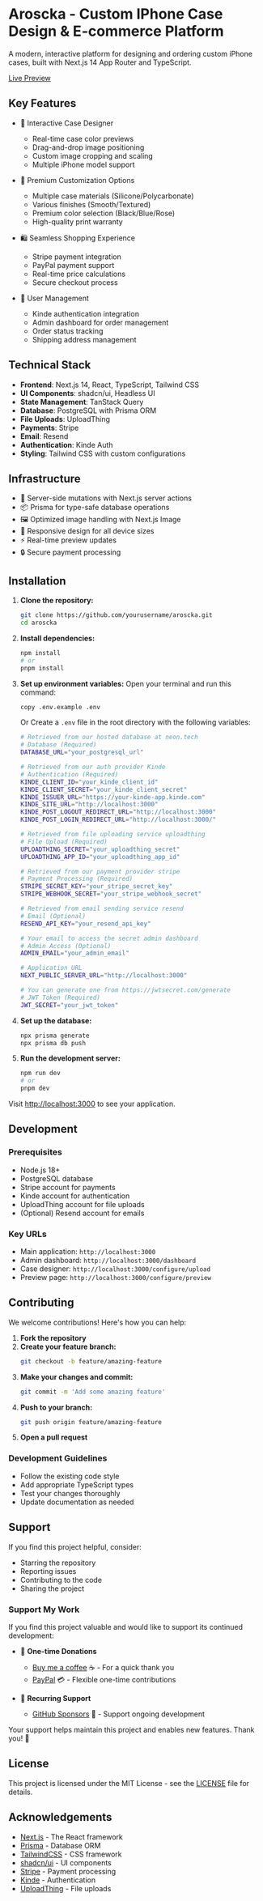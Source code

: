 # Aroscka - Custom IPhone Case Design & E-commerce Platform

A modern, interactive platform for designing and ordering custom iPhone cases, built with Next.js 14 App Router and TypeScript.

[Live Preview](https://github.com/reblox01/aroscka/blob/b8a14aed618b4801f9f8bd074f131fc7542ac6d2/public/preview.png)

## Key Features

- 🎨 Interactive Case Designer
  - Real-time case color previews
  - Drag-and-drop image positioning
  - Custom image cropping and scaling
  - Multiple iPhone model support

- 💫 Premium Customization Options
  - Multiple case materials (Silicone/Polycarbonate)
  - Various finishes (Smooth/Textured)
  - Premium color selection (Black/Blue/Rose)
  - High-quality print warranty

- 🛍️ Seamless Shopping Experience
  - Stripe payment integration
  - PayPal payment support
  - Real-time price calculations
  - Secure checkout process

- 🔐 User Management
  - Kinde authentication integration
  - Admin dashboard for order management
  - Order status tracking
  - Shipping address management

## Technical Stack

- **Frontend**: Next.js 14, React, TypeScript, Tailwind CSS
- **UI Components**: shadcn/ui, Headless UI
- **State Management**: TanStack Query
- **Database**: PostgreSQL with Prisma ORM
- **File Uploads**: UploadThing
- **Payments**: Stripe
- **Email**: Resend
- **Authentication**: Kinde Auth
- **Styling**: Tailwind CSS with custom configurations

## Infrastructure

- 🔄 Server-side mutations with Next.js server actions
- 📦 Prisma for type-safe database operations
- 🖼️ Optimized image handling with Next.js Image
- 🎯 Responsive design for all device sizes
- ⚡ Real-time preview updates
- 🔒 Secure payment processing

## Installation

1. **Clone the repository:**
    ```bash
    git clone https://github.com/yourusername/aroscka.git
    cd aroscka
    ```

2. **Install dependencies:**
    ```bash
    npm install
    # or
    pnpm install
    ```

3. **Set up environment variables:**
    Open your terminal and run this command:
    ```bash
    copy .env.example .env
    ```
    Or Create a `.env` file in the root directory with the following variables:
    ```bash
    # Retrieved from our hosted database at neon.tech
    # Database (Required)
    DATABASE_URL="your_postgresql_url"

    # Retrieved from our auth provider Kinde
    # Authentication (Required)
    KINDE_CLIENT_ID="your_kinde_client_id"
    KINDE_CLIENT_SECRET="your_kinde_client_secret"
    KINDE_ISSUER_URL="https://your-kinde-app.kinde.com"
    KINDE_SITE_URL="http://localhost:3000"
    KINDE_POST_LOGOUT_REDIRECT_URL="http://localhost:3000"
    KINDE_POST_LOGIN_REDIRECT_URL="http://localhost:3000/"

    # Retrieved from file uploading service uploadthing
    # File Upload (Required)
    UPLOADTHING_SECRET="your_uploadthing_secret"
    UPLOADTHING_APP_ID="your_uploadthing_app_id"

    # Retrieved from our payment provider stripe
    # Payment Processing (Required)
    STRIPE_SECRET_KEY="your_stripe_secret_key"
    STRIPE_WEBHOOK_SECRET="your_stripe_webhook_secret"

    # Retrieved from email sending service resend
    # Email (Optional)
    RESEND_API_KEY="your_resend_api_key"

    # Your email to access the secret admin dashboard
    # Admin Access (Optional)
    ADMIN_EMAIL="your_admin_email"

    # Application URL
    NEXT_PUBLIC_SERVER_URL="http://localhost:3000"

    # You can generate one from https://jwtsecret.com/generate
    # JWT Token (Required) 
    JWT_SECRET="your_jwt_token"
    ```

4. **Set up the database:**
    ```bash
    npx prisma generate
    npx prisma db push
    ```

5. **Run the development server:**
    ```bash
    npm run dev
    # or
    pnpm dev
    ```

Visit [http://localhost:3000](http://localhost:3000) to see your application.

## Development

### Prerequisites
- Node.js 18+ 
- PostgreSQL database
- Stripe account for payments
- Kinde account for authentication
- UploadThing account for file uploads
- (Optional) Resend account for emails

### Key URLs
- Main application: `http://localhost:3000`
- Admin dashboard: `http://localhost:3000/dashboard`
- Case designer: `http://localhost:3000/configure/upload`
- Preview page: `http://localhost:3000/configure/preview`

## Contributing

We welcome contributions! Here's how you can help:

1. **Fork the repository**
2. **Create your feature branch:**
    ```bash
    git checkout -b feature/amazing-feature
    ```
3. **Make your changes and commit:**
    ```bash
    git commit -m 'Add some amazing feature'
    ```
4. **Push to your branch:**
    ```bash
    git push origin feature/amazing-feature
    ```
5. **Open a pull request**

### Development Guidelines
- Follow the existing code style
- Add appropriate TypeScript types
- Test your changes thoroughly
- Update documentation as needed

## Support

If you find this project helpful, consider:

- Starring the repository
- Reporting issues
- Contributing to the code
- Sharing the project

### Support My Work

If you find this project valuable and would like to support its continued development:

- 💖 **One-time Donations**
  - [Buy me a coffee](https://www.buymeacoffee.com/arosck1) ☕ - For a quick thank you
  - [PayPal](https://paypal.me/soukoutari) 💳 - Flexible one-time contributions
  
- 🌟 **Recurring Support** 
  - [GitHub Sponsors](https://github.com/sponsors/reblox01) 💝 - Support ongoing development

Your support helps maintain this project and enables new features. Thank you! 🙏

## License

This project is licensed under the MIT License - see the [LICENSE](LICENSE) file for details.

## Acknowledgements

- [Next.js](https://nextjs.org/) - The React framework
- [Prisma](https://www.prisma.io/) - Database ORM
- [TailwindCSS](https://tailwindcss.com/) - CSS framework
- [shadcn/ui](https://ui.shadcn.com/) - UI components
- [Stripe](https://stripe.com/) - Payment processing
- [Kinde](https://kinde.com/) - Authentication
- [UploadThing](https://uploadthing.com/) - File uploads

